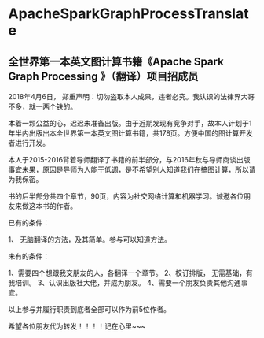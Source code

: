 # ApacheSparkGraphProcessTranslate


## **全世界第一本英文图计算书籍《Apache Spark Graph Processing 》（翻译）项目招成员**

2018年4月6日， 郑重声明：切勿盗取本人成果，违者必究。我认识的法律界大哥不多，就一两个铁的。

本着一颗公益的心，迟迟未准备出版。由于近期发现有竞争对手，故本人计划于1年半内出版出本全世界第一本英文图计算书籍，共178页。方便中国的图计算开发者进行开发。

本人于2015-2016背着导师翻译了书籍的前半部分，与2016年秋与导师商谈出版事宜未果，原因是导师为人能干低调，是不希望别人知道我们在搞图计算，所以请为我保密。

书的后半部分共四个章节，90页，内容为社交网络计算和机器学习。诚邀各位朋友来做这本书的作者。

已有的条件：

  1、 无脑翻译的方法，及其简单。参与可以知道方法。
  
  
 未有的条件：
  
   1、需要四个想跟我交朋友的人，各翻译一个章节。
   2、校订排版， 无需基础，有我培训。
   3、认识出版社大佬，并成为朋友。
   4、需要一个朋友负责其他沟通事宜。
   
   
  以上参与并履行职责到底者全部可以作为前5位作者。
  
  
  希望各位朋友代为转发！！！！记在心里~~~

